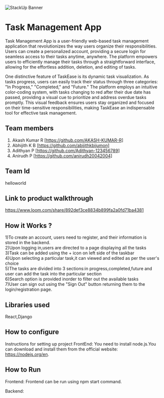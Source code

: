 ![StackUp Banner]([https://tinkerhub.frappe.cloud/files/stackup%20banner.jpeg])
# Task Management App
Task Management App is a user-friendly web-based task management application that revolutionizes the way users organize their responsibilities. Users can create a personalized account, providing a secure login for seamless access to their tasks anytime, anywhere. The platform empowers users to efficiently manage their tasks through a straightforward interface, allowing for the effortless addition, deletion, and editing of tasks.

One distinctive feature of TaskEase is its dynamic task visualization. As tasks progress, users can easily track their status through three categories: "In Progress," "Completed," and "Future." The platform employs an intuitive color-coding system, with tasks changing to red after their due date has passed, providing a visual cue to prioritize and address overdue tasks promptly. This visual feedback ensures users stay organized and focused on their time-sensitive responsibilities, making TaskEase an indispensable tool for effective task management.
## Team members
1. Akash Kumar R [https://github.com/AKASH-KUMAR-R]
2. Abhijith K B [https://github.com/abijithkbijumon]
3. Adithyan P [https://github.com/Adithyan-123456789]
4. Anirudh P [https://github.com/anirudh20042004]
## Team Id
helloworld
## Link to product walkthrough
https://www.loom.com/share/892def3ce8834b899fa2a0fd71ba4381
## How it Works ?
1)To create an account, users need to register, and their information is stored in the backend.\
2)Upon logging in,users are directed to a page displaying all the tasks\
3)Task can be added using the + icon on left side of the taskbar\
4)Upon selecting a particular task,it can viewed and edited as per the user's choice\
5)The tasks are divided into 3 sections:in progress,completed,future and user can add the task into the particular section\
6)Search option is provided inorder to filter out the available tasks\
7)User can sign out using the "Sign Out" button returning them to the login/registration page.

## Libraries used
React,Django
## How to configure
Instructions for setting up project
FrontEnd:
You need to install node.js.You can download and install them from the official website: https://nodejs.org/en.
## How to Run
Frontend: Frontend can be run using npm start command.

Backend: 

